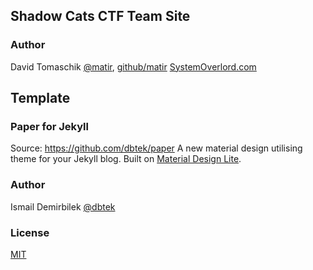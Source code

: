 ## Shadow Cats CTF Team Site

### Author
David Tomaschik
[@matir](https://twitter.com/matir), [github/matir](https://github.com/matir)
[SystemOverlord.com](https://systemoverlord.com)

## Template

### Paper for Jekyll
Source: https://github.com/dbtek/paper
A new material design utilising theme for your Jekyll blog. Built on [Material Design Lite](http://www.getmdl.io/).

### Author
Ismail Demirbilek
[@dbtek](https://twitter.com/dbtek)

### License
[MIT](http://opensource.org/licenses/MIT)
